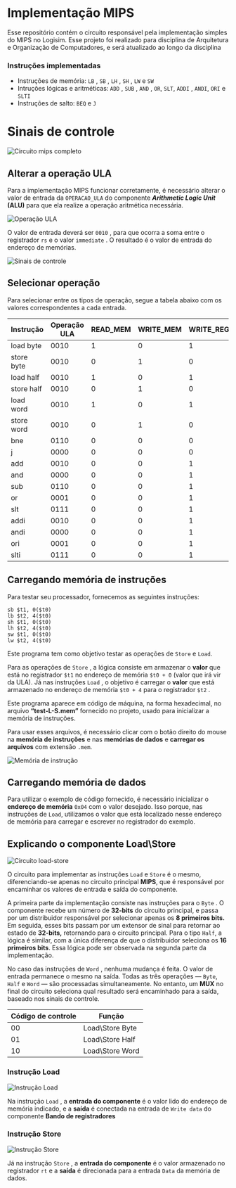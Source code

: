 # Implementação MIPS
Esse repositório contém o circuito responsável pela implementação simples do MIPS no Logisim. Esse projeto foi realizado para disciplina de Arquitetura e Organização de Computadores, e será atualizado ao longo da disciplina

### Instruções implementadas

- Instruções de memória: `LB` , `SB` , `LH` , `SH` , `LW` e `SW`
- Intruções lógicas e aritméticas: `ADD` , `SUB` , `AND` , `OR`, `SLT`, `ADDI` , `ANDI`, `ORI` e `SLTI`
- Instruções de salto: `BEQ` e `J`

# Sinais de controle

![Circuito mips completo](implementacao-mips/image.png)

## Alterar a operação ULA

Para a implementação MIPS funcionar corretamente, é necessário alterar o valor de entrada da `OPERACAO_ULA` do componente ***Arithmetic Logic Unit* (ALU)** para que ela realize a operação aritmética necessária.

![Operação ULA](implementacao-mips/image%201.png)

O valor de entrada deverá ser `0010` , para que ocorra a soma entre o registrador `rs` e o valor `immediate` . O resultado é o valor de entrada do endereço de memórias.

![Sinais de controle](implementacao-mips/image%202.png)

## Selecionar operação

Para selecionar entre os tipos de operação, segue a tabela abaixo com os valores correspondentes a cada entrada.

| **Instrução** | **Operação ULA** | **READ_MEM** | **WRITE_MEM** | **WRITE_REG** | **Tipo de instrução** | **RegDst** | **MemToReg** | **BEQ** | **BNE** | **Jump** | **ALUsrc** |
| --- | --- | --- | --- | --- | --- | --- | --- | --- | --- | --- | --- |
| load byte | 0010 | 1 | 0 | 1 | 00 | 0 | 1 | 0 | 0 | 0 | 1 |
| store byte | 0010 | 0 | 1 | 0 | 00 | 0 | 0 | 0 | 0 | 0 | 1 |
| load half | 0010 | 1 | 0 | 1 | 01 | 0 | 1 | 0 | 0 | 0 | 1 |
| store half | 0010 | 0 | 1 | 0 | 01 | 0 | 0 | 0 | 0 | 0 | 1 |
| load word | 0010 | 1 | 0 | 1 | 10 | 0 | 1 | 0 | 0 | 0 | 1 |
| store word | 0010 | 0 | 1 | 0 | 10 | 0 | 0 | 0 | 0 | 0 | 1 |
| bne | 0110 | 0 | 0 | 0 | 00 | 0 | 0 | 0 | 1 | 0 | 0 |
| j | 0000 | 0 | 0 | 0 | 00 | 0 | 0 | 0 | 0 | 1 | 0 |
| add | 0010 | 0 | 0 | 1 | 0 | 0 | 0 | 0 | 0 | 0 | 0 |
| and | 0000 | 0 | 0 | 1 | 0 | 0 | 0 | 0 | 0 | 0 | 0 |
| sub | 0110 | 0 | 0 | 1 | 0 | 0 | 0 | 0 | 0 | 0 | 0 |
| or | 0001 | 0 | 0 | 1 | 0 | 0 | 0 | 0 | 0 | 0 | 0 |
| slt | 0111 | 0 | 0 | 1 | 0 | 0 | 0 | 0 | 0 | 0 | 0 |
| addi | 0010 | 0 | 0 | 1 | 0 | 1 | 0 | 0 | 0 | 0 | 0 |
| andi | 0000 | 0 | 0 | 1 | 0 | 1 | 0 | 0 | 0 | 0 | 0 |
| ori | 0001 | 0 | 0 | 1 | 0 | 1 | 0 | 0 | 0 | 0 | 0 |
| slti | 0111 | 0 | 0 | 1 | 0 | 1 | 0 | 0 | 0 | 0 | 0 |

## Carregando memória de instruções

Para testar seu processador, fornecemos as seguintes instruções:

~~~Assembly
sb $t1, 0($t0)
lb $t2, 4($t0)
sh $t1, 0($t0)
lh $t2, 4($t0)
sw $t1, 0($t0)
lw $t2, 4($t0)
~~~

Este programa tem como objetivo testar as operações de `Store` e `Load`.  

Para as operações de `Store` , a lógica consiste em armazenar o **valor** que está no registrador `$t1` no endereço de memória `$t0 + 0` (valor que irá vir da ULA). Já nas instruções `Load` , o objetivo é carregar o **valor** que está armazenado no endereço de memória `$t0 + 4` para o registrador `$t2` .

Este programa aparece em código de máquina, na forma hexadecimal, no arquivo **“test-L-S.mem”** fornecido no projeto, usado para inicializar a memória de instruções.

Para usar esses arquivos, é necessário clicar com o botão direito do mouse na **memória de instruções** e nas **memórias de dados** e **carregar os arquivos** com extensão `.mem`.

![Memória de instrução](implementacao-mips/image%203.png)

## Carregando memória de dados

Para utilizar o exemplo de código fornecido, é necessário inicializar o **endereço de memória** `0x04` com o valor desejado. Isso porque, nas instruções de `Load`, utilizamos o valor que está localizado nesse endereço de memória para carregar e escrever no registrador do exemplo.

## Explicando o componente Load\Store

![Circuito load-store](implementacao-mips/image%204.png)

O circuito para implementar as instruções `Load` e `Store` é o mesmo, diferenciando-se apenas no circuito principal **MIPS**, que é responsável por encaminhar os valores de entrada e saída do componente.

A primeira parte da implementação consiste nas instruções para o `Byte` . O componente recebe um número de **32-bits** do circuito principal, e passa por um distribuidor responsável por selecionar apenas os **8 primeiros bits.** Em seguida, esses bits passam por um extensor de sinal para retornar ao estado de **32-bits,** retornando para o circuito principal.
Para o tipo `Half`, a lógica é similar, com a única diferença de que o distribuidor seleciona os **16 primeiros bits**.  Essa lógica pode ser observada na segunda parte da implementação.

No caso das instruções de `Word` , nenhuma mudança é feita. O valor de entrada permanece o mesmo na saída.
Todas as três operações — `Byte`, `Half` e `Word` — são processadas simultaneamente. No entanto, um **MUX** no final do circuito seleciona qual resultado será encaminhado para a saída, baseado nos sinais de controle.

| Código de controle | Função |
| --- | --- |
| 00 | Load\Store Byte |
| 01 | Load\Store Half |
| 10 | Load\Store Word |

### Instrução Load

![Instrução Load](implementacao-mips/image%205.png)

Na instrução `Load` , a **entrada do componente** é o valor lido do endereço de memória indicado, e a **saída** é conectada na entrada de `Write data` do componente **Bando de registradores**

### Instrução Store

![Instrução Store](implementacao-mips/image%206.png)

Já na instrução `Store` , a **entrada do componente** é o valor armazenado no registrador `rt` e a **saída** é direcionada para a entrada `Data` da memória de dados.
